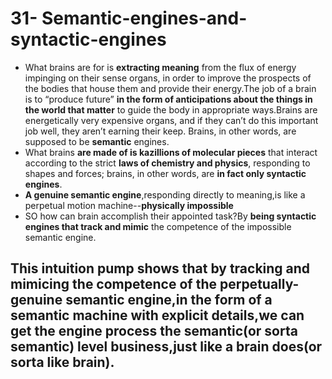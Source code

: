 # 31- Semantic-engines-and-syntactic-engines

* What brains are for is **extracting meaning** from the flux of energy impinging on their sense organs, in order to improve the prospects of the bodies that house them and provide their energy.The job of a brain is to “produce future” **in the form of anticipations about the things in the world that matter** to guide the body in appropriate ways.Brains are energetically very expensive organs, and if they can’t do this important job well, they aren’t earning their keep. Brains, in other words, are supposed to be **semantic** engines. 
* What brains **are made of is kazillions of molecular pieces** that interact according to the strict **laws of chemistry and physics**, responding to shapes and forces; brains, in other words, are **in fact only syntactic engines**.
* **A genuine semantic engine**,responding directly to meaning,is like a perpetual motion machine--**physically impossible**
* SO how can brain accomplish their appointed task?By **being syntactic engines that track and mimic** the competence of the impossible semantic engine.

## This intuition pump shows that by tracking and mimicing the competence of the perpetually-genuine semantic engine,in the form of a semantic machine with explicit details,we can get the engine process the semantic\(or sorta semantic\) level business,just like a brain does\(or sorta like brain\).

